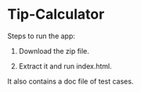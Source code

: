 # Tip-Calculator

Steps to run the app:

1) Download the zip file.

2) Extract it and run index.html.


It also contains a doc file of test cases.

